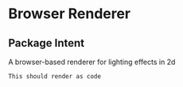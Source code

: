 # Browser Renderer

## Package Intent
A browser-based renderer for lighting effects in 2d

```
This should render as code
```
